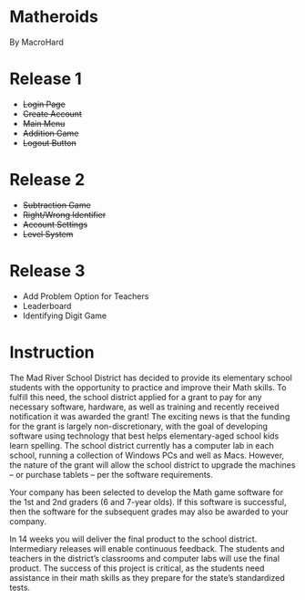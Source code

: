 # Matheroids
By MacroHard

# Release 1
- ~~Login Page~~
- ~~Create Account~~
- ~~Main Menu~~
- ~~Addition Game~~
- ~~Logout Button~~

# Release 2
- ~~Subtraction Game~~
- ~~Right/Wrong Identifier~~
- ~~Account Settings~~
- ~~Level System~~

# Release 3
- Add Problem Option for Teachers
- Leaderboard
- Identifying Digit Game

# Instruction

The Mad River School District has decided to provide its elementary school students with the opportunity to practice and improve their Math skills. To fulfill this need, the school district applied for a grant to pay for any necessary software, hardware, as well as training and recently received notification it was awarded the grant! The exciting news is that the funding for the grant is largely non-discretionary, with the goal of developing software using technology that best helps elementary-aged school kids learn spelling. The school district currently has a computer lab in each school, running a collection of Windows PCs and well as Macs. However, the nature of the grant will allow the school district to upgrade the machines – or purchase tablets – per the software requirements. 

Your company has been selected to develop the Math game software for the 1st and 2nd graders (6 and 7-year olds). If this software is successful, then the software for the subsequent grades may also be awarded to your company. 
 
In 14 weeks you will deliver the final product to the school district. Intermediary releases will enable continuous feedback.  The students and teachers in the district’s classrooms and computer labs will use the final product. The success of this project is critical, as the students need assistance in their math skills as they prepare for the state’s standardized tests. 
